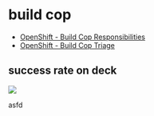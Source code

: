 # build cop

* [OpenShift - Build Cop Responsibilities](https://docs.google.com/document/d/117_0UE5jJI_MyI5ugy1psn0Ls6fWCu-Y9jiZZPM4qzw/edit?ts=5c7d4ca0#)
* [OpenShift - Build Cop Triage](https://docs.google.com/document/d/1yMPat99lwqILIytCn-o6ZSEy1AOwTZBRI0jKqLGD2p8/edit#heading=h.i9cwtxk0yza5)

## success rate on deck

![](../i/deck_histogram.png)

asfd